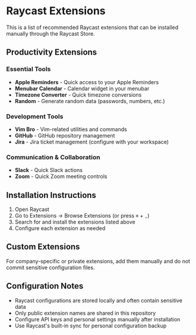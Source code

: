 # Raycast Extensions

This is a list of recommended Raycast extensions that can be installed manually through the Raycast Store.

## Productivity Extensions

### Essential Tools
- **Apple Reminders** - Quick access to your Apple Reminders
- **Menubar Calendar** - Calendar widget in your menubar
- **Timezone Converter** - Quick timezone conversions
- **Random** - Generate random data (passwords, numbers, etc.)

### Development Tools  
- **Vim Bro** - Vim-related utilities and commands
- **GitHub** - GitHub repository management
- **Jira** - Jira ticket management (configure with your workspace)

### Communication & Collaboration
- **Slack** - Quick Slack actions
- **Zoom** - Quick Zoom meeting controls

## Installation Instructions

1. Open Raycast
2. Go to Extensions → Browse Extensions (or press `⌘` + `,`)
3. Search for and install the extensions listed above
4. Configure each extension as needed

## Custom Extensions

For company-specific or private extensions, add them manually and do not commit sensitive configuration files.

## Configuration Notes

- Raycast configurations are stored locally and often contain sensitive data
- Only public extension names are shared in this repository
- Configure API keys and personal settings manually after installation
- Use Raycast's built-in sync for personal configuration backup

